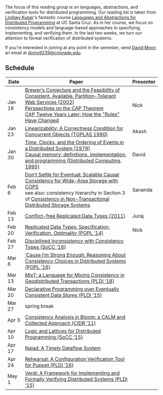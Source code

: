 The focus of this reading group is on languages, abstractions, and verification tools for distributed programming. Our reading list is taken from [Lindsey Kuper](https://users.soe.ucsc.edu/~lkuper/)'s fantastic course [Languages and Abstractions for Distributed Programming](http://composition.al/CMPS290S-2018-09/course-overview.html) at UC Santa Cruz. As in her course, we focus on consistency models and language-based approaches to specifying, implementing, and verifying them. In the last two weeks, we turn our attention to formal verification of distributed systems.

If you're interested in joining at any point in the semester, send [David Moon](http://plv.colorado.edu/dmoon) an email at domo9239@colorado.edu. 

## Schedule

| Date | Paper | Presenter |
| --- | --- | --- |
| Jan 16 | [Brewer’s Conjecture and the Feasibility of Consistent, Available, Partition-Tolerant Web Services (2002)](https://www.comp.nus.edu.sg/~gilbert/pubs/BrewersConjecture-SigAct.pdf)<br> [Perspectives on the CAP Theorem](http://groups.csail.mit.edu/tds/papers/Gilbert/Brewer2.pdf)<br> [CAP Twelve Years Later: How the "Rules" Have Changed](https://www.infoq.com/articles/cap-twelve-years-later-how-the-rules-have-changed)| Nick |
| Jan 23 | [Linearizability: A Correctness Condition for Concurrent Objects (TOPLAS 1990)](http://cs.brown.edu/~mph/HerlihyW90/p463-herlihy.pdf) | Akash |
| Jan 30 | [Time, Clocks, and the Ordering of Events in a Distributed System (1978)](https://lamport.azurewebsites.net/pubs/time-clocks.pdf)<br> [Causal memory: definitions, implementation, and programming (Distributed Computing, 1995)](https://link.springer.com/article/10.1007/BF01784241) | David |
| Feb 6 | [Don’t Settle for Eventual: Scalable Causal Consistency for Wide-Area Storage with COPS](https://www.cs.cmu.edu/~dga/papers/cops-sosp2011.pdf)<br> see also: consistency hierarchy in Section 3 of [Consistency in Non-Transactional Distributed Storage Systems](https://dl.acm.org/citation.cfm?id=2926965) | Sananda |
| Feb 13 | [Conflict-free Replicated Data Types (2011)](https://hal.inria.fr/inria-00609399/document) | Juraj |
| Feb 20 | [Replicated Data Types: Specification, Verification, Optimality (POPL ‘14)](https://www.microsoft.com/en-us/research/publication/replicated-data-types-specification-verification-optimality/) | Nick |
| Feb 27 | [Disciplined Inconsistency with Consistency Types (SoCC ‘16)](http://bholt.org/gen/ipa.pdf) | |
| Mar 6 | [‘Cause I’m Strong Enough: Reasoning About Consistency Choices in Distributed Systems (POPL ‘16)](http://software.imdea.org/~gotsman/papers/logic-popl16.pdf) | |
| Mar 13 | [MixT: a Language for Mixing Consistency in Geodistributed Transactions (PLDI ‘18)](http://www.cs.cornell.edu/andru/papers/mixt/mixt.pdf) | |
| Mar 20 | [Declarative Programming over Eventually Consistent Data Stores (PLDI ‘15)](http://kcsrk.info/papers/quelea_pldi15.pdf) | |
| Mar 27 | spring break | |
| Apr 3 | [Consistency Analysis in Bloom: a CALM and Collected Approach (CIDR ‘11)](http://db.cs.berkeley.edu/papers/cidr11-bloom.pdf) | |
| Apr 10 | [Logic and Lattices for Distributed Programming (SoCC ‘15)](https://dl.acm.org/citation.cfm?id=2391230) | |
| Apr 17 | [Naiad: A Timely Dataflow System](http://sigops.org/s/conferences/sosp/2013/papers/p439-murray.pdf) | |
| Apr 24 | [Rehearsal: A Configuration Verification Tool for Puppet (PLDI ‘16)](https://people.cs.umass.edu/~arjun/papers/2016-rehearsal.html) | |
| May 1 | [Verdi: A Framework for Implementing and Formally Verifying Distributed Systems (PLDI ‘15)](http://verdi.uwplse.org/verdi.pdf) | |
